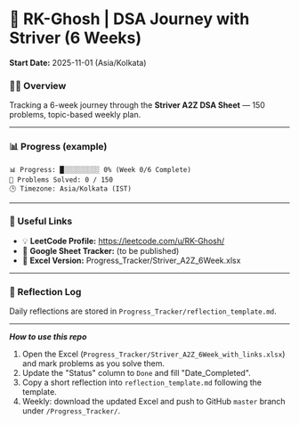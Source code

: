# 🚀 RK-Ghosh | DSA Journey with Striver (6 Weeks)

**Start Date:** 2025-11-01 (Asia/Kolkata)

### 👨‍💻 Overview
Tracking a 6-week journey through the **Striver A2Z DSA Sheet** — 150 problems, topic-based weekly plan.

---

### 📊 Progress (example)
```
📊 Progress: █░░░░░░░░░ 0% (Week 0/6 Complete)
🧠 Problems Solved: 0 / 150
🕒 Timezone: Asia/Kolkata (IST)
```

---

### 🔗 Useful Links
- 💡 **LeetCode Profile:** https://leetcode.com/u/RK-Ghosh/
- 💾 **Google Sheet Tracker:** (to be published)
- 🧾 **Excel Version:** Progress_Tracker/Striver_A2Z_6Week.xlsx

---

### 📘 Reflection Log
Daily reflections are stored in `Progress_Tracker/reflection_template.md`.

---

***How to use this repo***
1. Open the Excel (`Progress_Tracker/Striver_A2Z_6Week_with_links.xlsx`) and mark problems as you solve them.
2. Update the "Status" column to `Done` and fill "Date_Completed".
3. Copy a short reflection into `reflection_template.md` following the template.
4. Weekly: download the updated Excel and push to GitHub `master` branch under `/Progress_Tracker/`.
